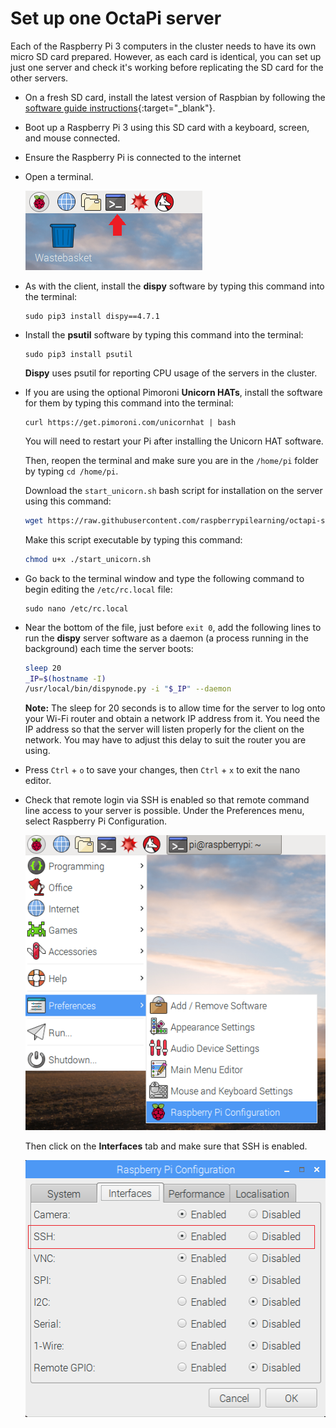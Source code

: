 # Set up one OctaPi server

Each of the Raspberry Pi 3 computers in the cluster needs to have its own micro SD card prepared. However, as each card is identical, you can set up just one server and check it's working before replicating the SD card for the other servers.

- On a fresh SD card, install the latest version of Raspbian by following the [software guide instructions](https://www.raspberrypi.org/learning/software-guide/quickstart/){:target="_blank"}.

- Boot up a Raspberry Pi 3 using this SD card with a keyboard, screen, and mouse connected. 

- Ensure the Raspberry Pi is connected to the internet 

- Open a terminal.

    ![Open a terminal](images/terminal.png)

- As with the client, install the **dispy** software by typing this command into the terminal:

    ```
    sudo pip3 install dispy==4.7.1
    ```

- Install the **psutil** software by typing this command into the terminal:

    ```
    sudo pip3 install psutil
    ```

    **Dispy** uses psutil for reporting CPU usage of the servers in the cluster.


- If you are using the optional Pimoroni **Unicorn HATs**, install the software for them by typing this command into the terminal:

    ```
    curl https://get.pimoroni.com/unicornhat | bash
    ```

    You will need to restart your Pi after installing the Unicorn HAT software.
    
    Then, reopen the terminal and make sure you are in the `/home/pi` folder by typing `cd /home/pi`.
    
    Download the `start_unicorn.sh` bash script for installation on the server using this command:

    ```bash
    wget https://raw.githubusercontent.com/raspberrypilearning/octapi-setup/server/start_unicorn.sh
    ```
    
    Make this script executable by typing this command:
    
    ```bash
    chmod u+x ./start_unicorn.sh
    ```

- Go back to the terminal window and type the following command to begin editing the `/etc/rc.local` file:

    ```
    sudo nano /etc/rc.local
    ```

- Near the bottom of the file, just before `exit 0`, add the following lines to run the **dispy** server software as a daemon (a process running in the background) each time the server boots:

    ```bash
    sleep 20
    _IP=$(hostname -I)
    /usr/local/bin/dispynode.py -i "$_IP" --daemon
    ```

    **Note:** The sleep for 20 seconds is to allow time for the server to log onto your Wi-Fi router and obtain a network IP address from it. You need the IP address so that the server will listen properly for the client on the network. You may have to adjust this delay to suit the router you are using.

- Press `Ctrl` + `o` to save your changes, then `Ctrl` + `x` to exit the nano editor.

- Check that remote login via SSH is enabled so that remote command line access to your server is possible. Under the Preferences menu, select Raspberry Pi Configuration.

    ![Enable SSH](images/enable-ssh1.png)

    Then click on the **Interfaces** tab and make sure that SSH is enabled.

    ![Enable SSH](images/enable-ssh.png)

